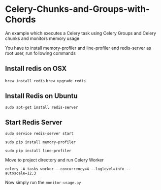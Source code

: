 # Celery-Chunks-and-Groups-with-Chords
An example which executes a Celery task using Celery Groups and Celery chunks and monitors memory usage

You have to install memory-profiler and line-profiler and redis-server as root user, run following commands

## Install redis on OSX
`brew install redis`
`brew upgrade redis`

## Install Redis on Ubuntu
`sudo apt-get install redis-server`

## Start Redis Server
`sudo service redis-server start`

`sudo pip install memory-profiler`

`sudo pip install line-profiler`

Move to project directory and run Celery Worker

`celery -A tasks worker --concurrency=4 --loglevel=info --autoscale=12,3`

Now simply run the `monitor-usage.py`
